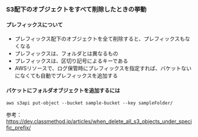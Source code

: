 ### S3配下のオブジェクトをすべて削除したときの挙動

#### プレフィックスについて
- プレフィックス配下のオブジェクトを全て削除すると、プレフィックスもなくなる
- プレフィックスは、フォルダとは異なるもの
- プレフィックスは、区切り記号によるキーである
- AWSリソースで、ログ保管時にプレフィックスを指定すれば、バケットないになくても自動でプレフィックスを追加する



#### バケットにフォルダオブジェクトを追加するには
```
aws s3api put-object --bucket sample-bucket --key sampleFolder/
```

参考：https://dev.classmethod.jp/articles/when_delete_all_s3_objects_under_specific_prefix/
